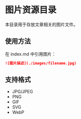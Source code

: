 # 图片资源目录

本目录用于存放文章相关的图片文件。

## 使用方法

在 index.md 中引用图片：
```markdown
![图片描述](./images/filename.jpg)
```

## 支持格式
- JPG/JPEG
- PNG
- GIF
- SVG
- WebP
